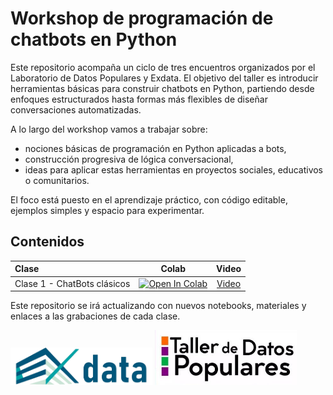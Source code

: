 # Workshop de programación de chatbots en Python

Este repositorio acompaña un ciclo de tres encuentros organizados por el Laboratorio de Datos Populares y Exdata. El objetivo del taller es introducir herramientas básicas para construir chatbots en Python, partiendo desde enfoques estructurados hasta formas más flexibles de diseñar conversaciones automatizadas.

A lo largo del workshop vamos a trabajar sobre:
- nociones básicas de programación en Python aplicadas a bots,
- construcción progresiva de lógica conversacional,
- ideas para aplicar estas herramientas en proyectos sociales, educativos o comunitarios.

El foco está puesto en el aprendizaje práctico, con código editable, ejemplos simples y espacio para experimentar.

## Contenidos

| Clase        | Colab         | Video |
|:--------------------|:--------------------:|:--------------------:|
| Clase 1 - ChatBots clásicos | [![Open In Colab](https://colab.research.google.com/assets/colab-badge.svg)](https://colab.research.google.com/drive/17e8MrftISnotg8QIV6wYXQ3QMsQjpmKX) | [Video](https://www.youtube.com/watch?v=-Ky07Ao3XNk&t=78s) |

Este repositorio se irá actualizando con nuevos notebooks, materiales y enlaces a las grabaciones de cada clase.

<p float="left">
  <img src="https://github.com/julianyacachury/Workshop_ChatBot/blob/main/Logos/Logo%20Exdata.png" width="45%" />
  <img src="https://github.com/julianyacachury/Workshop_ChatBot/blob/main/Logos/Logo%20datos%20pop.jpeg" width="45%" />
</p>
